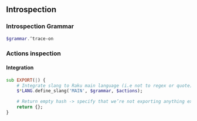 ## Introspection

### Introspection Grammar

```raku
$grammar.^trace-on
```

### Actions inspection


#### Integration

```raku
sub EXPORT(|) {
    # Integrate slang to Raku main language (i.e not to regex or quote)
    $*LANG.define_slang('MAIN', $grammar, $actions);

    # Return empty hash -> specify that we’re not exporting anything extra
    return {};
}
```
